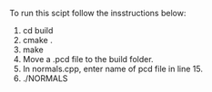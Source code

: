 To run this scipt follow the insstructions below:

1. cd build
2. cmake .
3. make
4. Move a .pcd file to the build folder. 
5. In normals.cpp, enter name of pcd file in line 15.
6. ./NORMALS

